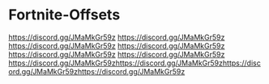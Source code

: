 # Fortnite-Offsets
https://discord.gg/JMaMkGr59z https://discord.gg/JMaMkGr59z https://discord.gg/JMaMkGr59z https://discord.gg/JMaMkGr59z https://discord.gg/JMaMkGr59z https://discord.gg/JMaMkGr59z https://discord.gg/JMaMkGr59zhttps://discord.gg/JMaMkGr59zhttps://discord.gg/JMaMkGr59zhttps://discord.gg/JMaMkGr59z
